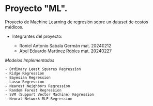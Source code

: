 # Proyecto "ML".

Proyecto de Machine Learning de regresión sobre un dataset de costos médicos.

- Integrantes del proyecto:

  - Roniel Antonio Sabala Germán mat. 20240212
  - Abel Eduardo Martínez Robles mat. 20240227

_Modelos Implementados_

```
- Ordinary Least Squares Regression
- Ridge Regression
- Bayesian Regression
- Lasso Regression
- Nearest Neighbors Regression
- Random Forest Regression
- SVM (Support Vector Machine) Regression
- Neural Network MLP Regression
```
